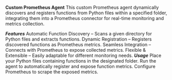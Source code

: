 **Custom Prometheus Agent**
This custom Prometheus agent dynamically discovers and registers functions from Python files within a specified folder, integrating them into a Prometheus connector for real-time monitoring and metrics collection.

***Features***
Automatic Function Discovery – Scans a given directory for Python files and extracts functions.
Dynamic Registration – Registers discovered functions as Prometheus metrics.
Seamless Integration – Connects with Prometheus to expose collected metrics.
Flexible & Extensible – Easily adaptable for different monitoring needs.
***Usage***
Place your Python files containing functions in the designated folder.
Run the agent to automatically register and expose function metrics.
Configure Prometheus to scrape the exposed metrics.
